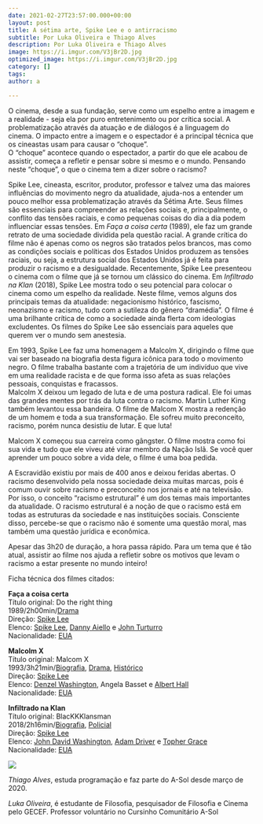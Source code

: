 ```yaml
---
date: 2021-02-27T23:57:00.000+00:00
layout: post
title: A sétima arte, Spike Lee e o antirracismo
subtitle: Por Luka Oliveira e Thiago Alves
description: Por Luka Oliveira e Thiago Alves
image: https://i.imgur.com/V3jBr2D.jpg
optimized_image: https://i.imgur.com/V3jBr2D.jpg
category: []
tags: 
author: a

---
```

O cinema, desde a sua fundação, serve como um espelho entre a imagem e a realidade - seja ela por puro entretenimento ou por crítica social. A problematização através da atuação e de diálogos é a linguagem do cinema. O impacto entre a imagem e o espectador é a principal técnica que os cineastas usam para causar o “choque”.  
O “choque” acontece quando o espectador, a partir do que ele acabou de assistir, começa a refletir e pensar sobre si mesmo e o mundo. Pensando neste “choque”, o que o cinema tem a dizer sobre o racismo?

Spike Lee, cineasta, escritor, produtor, professor e talvez uma das maiores influências do movimento negro da atualidade, ajuda-nos a entender um pouco melhor essa problematização através da Sétima Arte. Seus filmes são essenciais para compreender as relações sociais e, principalmente, o conflito das tensões raciais, e como pequenas coisas do dia a dia podem influenciar essas tensões. Em _Faça a coisa certa_ (1989), ele faz um grande retrato de uma sociedade dividida pela questão racial. A grande crítica do filme não é apenas como os negros são tratados pelos brancos, mas como as condições sociais e políticas dos Estados Unidos produzem as tensões raciais, ou seja, a estrutura social dos Estados Unidos já é feita para produzir o racismo e a desigualdade. Recentemente, Spike Lee presenteou o cinema com o filme que já se tornou um clássico do cinema. Em _Infiltrado na Klan_ (2018), Spike Lee mostra todo o seu potencial para colocar o cinema como um espelho da realidade. Neste filme, vemos alguns dos principais temas da atualidade: negacionismo histórico, fascismo, neonazismo e racismo, tudo com a sutileza do gênero “dramédia”. O filme é uma brilhante crítica de como a sociedade ainda flerta com ideologias excludentes. Os filmes do Spike Lee são essenciais para aqueles que querem ver o mundo sem anestesia.

Em 1993, Spike Lee faz uma homenagem a Malcolm X, dirigindo o filme que vai ser baseado na biografia desta figura icônica para todo o movimento negro. O filme trabalha bastante com a trajetória de um indivíduo que vive em uma realidade racista e de que forma isso afeta as suas relações pessoais, conquistas e fracassos.  
Malcolm X deixou um legado de luta e de uma postura radical. Ele foi umas das grandes mentes por trás da luta contra o racismo. Martin Luther King também levantou essa bandeira. O filme de Malcom X mostra a redenção de um homem e toda a sua transformação. Ele sofreu muito preconceito, racismo, porém nunca desistiu de lutar. E que luta!

Malcom X começou sua carreira como gângster. O filme mostra como foi sua vida e tudo que ele viveu até virar membro da Nação Islã. Se você quer aprender um pouco sobre a vida dele, o filme é uma boa pedida.

A Escravidão existiu por mais de 400 anos e deixou feridas abertas. O racismo desenvolvido pela nossa sociedade deixa muitas marcas, pois é comum ouvir sobre racismo e preconceito nos jornais e até na televisão. Por isso, o conceito “racismo estrutural” é um dos temas mais importantes da atualidade. O racismo estrutural é a noção de que o racismo está em todas as estruturas da sociedade e nas instituições sociais. Consciente disso, percebe-se que o racismo não é somente uma questão moral, mas também uma questão jurídica e econômica.

Apesar das 3h20 de duração, a hora passa rápido. Para um tema que é tão atual, assistir ao filme nos ajuda a refletir sobre os motivos que levam o racismo a estar presente no mundo inteiro!

Ficha técnica dos filmes citados:

**Faça a coisa certa**  
Título original: Do the right thing  
1989/2h00min/[Drama](http://www.adorocinema.com/filmes-todos/notas-espectadores/genero-13008/)  
Direção: [Spike Lee](http://www.adorocinema.com/personalidades/personalidade-9680/)  
Elenco: [Spike Lee](http://www.adorocinema.com/personalidades/personalidade-9680/), [Danny Aiello](http://www.adorocinema.com/personalidades/personalidade-1007/) e [John Turturro](http://www.adorocinema.com/personalidades/personalidade-14017/)  
Nacionalidade: [EUA](http://www.adorocinema.com/filmes-todos/notas-espectadores/pais-5002/)

**Malcolm X**  
Título original: Malcom X  
1993/3h21min/[Biografia](http://www.adorocinema.com/filmes-todos/notas-espectadores/genero-13027/), [Drama](http://www.adorocinema.com/filmes-todos/notas-espectadores/genero-13008/), [Histórico](http://www.adorocinema.com/filmes-todos/notas-espectadores/genero-13015/)  
Direção: [Spike Lee](http://www.adorocinema.com/personalidades/personalidade-9680/)  
Elenco: [Denzel Washington](http://www.adorocinema.com/personalidades/personalidade-8504/), Angela Basset e [Albert Hall](http://www.adorocinema.com/personalidades/personalidade-10559/)  
Nacionalidade: [EUA](http://www.adorocinema.com/filmes-todos/notas-espectadores/pais-5002/)

**Infiltrado na Klan**  
Título original: BlacKKKlansman  
2018/2h16min/[Biografia](http://www.adorocinema.com/filmes-todos/notas-espectadores/genero-13027/), [Policial](http://www.adorocinema.com/filmes-todos/notas-espectadores/genero-13018/)  
Direção: [Spike Lee](http://www.adorocinema.com/personalidades/personalidade-9680/)  
Elenco: [John David Washington](http://www.adorocinema.com/personalidades/personalidade-418466/), [Adam Driver](http://www.adorocinema.com/personalidades/personalidade-502681/) e [Topher Grace](http://www.adorocinema.com/personalidades/personalidade-46687/)  
Nacionalidade: [EUA](http://www.adorocinema.com/filmes-todos/notas-espectadores/pais-5002/)

![](https://i.imgur.com/SWluvB2.jpg)

_Thiago Alves_, estuda programação e faz parte do A-Sol desde março de 2020.

_Luka Oliveira_, é estudante de Filosofia, pesquisador de Filosofia e Cinema pelo GECEF. Professor voluntário no Cursinho Comunitário A-Sol